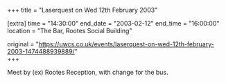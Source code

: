 +++
title = "Laserquest on Wed 12th February 2003"

[extra]
time = "14:30:00"
end_date = "2003-02-12"
end_time = "16:00:00"
location = "The Bar, Rootes Social Building"

original = "https://uwcs.co.uk/events/laserquest-on-wed-12th-february-2003-1474488939889/"    
+++

Meet by (ex) Rootes Reception, with change for the bus.

